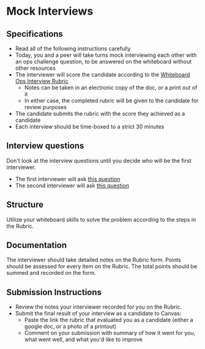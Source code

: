 # Mock Interviews

## Specifications

- Read all of the following instructions carefully
- Today, you and a peer will take turns mock interviewing each other with an ops challenge question, to be answered on the whiteboard without other resources
- The interviewer will score the candidate according to the [Whiteboard Ops Interview Rubric](https://docs.google.com/spreadsheets/d/1scthkmARfzAFZrSYAp6LA2coOaoWUWbSzMbtIU4jcHw/edit#gid=1422288328)
  - Notes can be taken in an electronic copy of the doc, or a print out of it
  - In either case, the completed rubric will be given to the candidate for review purposes
- The candidate submits the rubric with the score they achieved as a candidate
- Each interview should be time-boxed to a strict 30 minutes

## Interview questions

Don't look at the interview questions until you decide who will be the first interviewer.

- The first interviewer will ask [this question](interview-01.md)
- The second interviewer will ask [this question](interview-02.md)

## Structure

Utilize your whiteboard skills to solve the problem according to the steps in the Rubric.

## Documentation

The interviewer should take detailed notes on the Rubric form. Points should be assessed for every item on the Rubric. The total points should be summed and recorded on the form.

## Submission Instructions

- Review the notes your interviewer recorded for you on the Rubric.
- Submit the final result of your interview as a candidate to Canvas:
  - Paste the link the rubric that evaluated you as a candidate (either a google doc, or a photo of a printout)
  - Comment on your submission with summary of how it went for you, what went well, and what you'd like to improve
